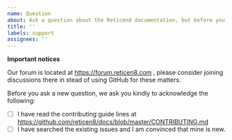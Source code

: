 ```yaml
---
name: Question
about: Ask a question about the Reticen8 documentation, but before you do, please consider using our forum
title: ''
labels: support
assignees: ''
---
```

**Important notices**

Our forum is located at https://forum.reticen8.com , please consider joining discussions there in stead of using GitHub for these matters.

Before you ask a new question, we ask you kindly to acknowledge the following:

- [ ] I have read the contributing guide lines at https://github.com/reticen8/docs/blob/master/CONTRIBUTING.md
- [ ] I have searched the existing issues and I am convinced that mine is new.
